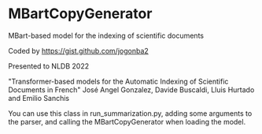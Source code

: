 # MBartCopyGenerator
MBart-based model for the indexing of scientific documents

Coded by https://gist.github.com/jogonba2

Presented to NLDB 2022

"Transformer-based models for the Automatic Indexing of Scientific Documents in French"
José Angel Gonzalez, Davide Buscaldi, Lluis Hurtado and Emilio Sanchis


You can use this class in run_summarization.py, adding some arguments to the parser, and calling the MBartCopyGenerator when loading the model.


